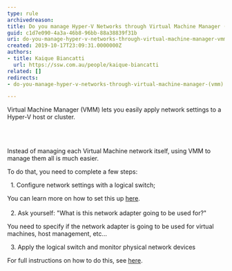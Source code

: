 ```yaml
---
type: rule
archivedreason: 
title: Do you manage Hyper-V Networks through Virtual Machine Manager (VMM)?
guid: c1d7e090-4a3a-46b8-96bb-88a38839f31b
uri: do-you-manage-hyper-v-networks-through-virtual-machine-manager-vmm
created: 2019-10-17T23:09:31.0000000Z
authors:
- title: Kaique Biancatti
  url: https://ssw.com.au/people/kaique-biancatti
related: []
redirects:
- do-you-manage-hyper-v-networks-through-virtual-machine-manager-(vmm)

---
```



<p>Virtual Machine Manager (VMM) lets you easily apply network settings to a Hyper-V host or cluster.<br></p>
<br><excerpt class='endintro'></excerpt><br>
<p>​Instead of managing each Virtual Machine network itself, using VMM to manage them all is much easier.</p><p>To do that, you need to complete a few steps&#58;</p><p>&#160; 1. Configure network settings with a logical switch;</p><p>You can learn more on how to set this up <a href="https&#58;//docs.microsoft.com/en-us/system-center/vmm/network-switch?view=sc-vmm-2019">here</a>.<br><br>&#160; 2. Ask yourself&#58; &quot;What is this network adapter going to be used for?&quot;</p><p>You need to specify if the network adapter is going to be used for virtual machines, host management, etc...</p><p>&#160; 3. Apply the logical switch and monitor physical network devices</p><p>For full instructions on how to do this, see <a href="https&#58;//docs.microsoft.com/en-us/system-center/vmm/hyper-v-network?view=sc-vmm-2019">here</a>.<br></p>



